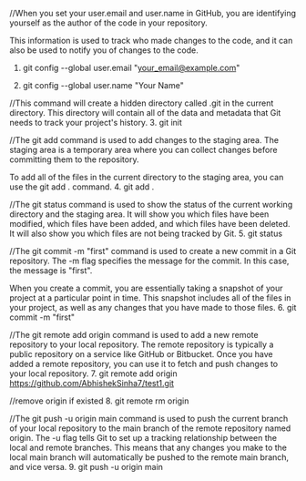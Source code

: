 //When you set your user.email and user.name in GitHub, you are identifying yourself as the author of the code in your repository. 

This information is used to track who made changes to the code, and it can also be used to notify you of changes to the code.
1. git config --global user.email "your_email@example.com"

2. git config --global user.name "Your Name"

//This command will create a hidden directory called .git in the current directory. This directory will contain all of the data and metadata that Git needs to track your project's history.
3. git init

//The git add command is used to add changes to the staging area. The staging area is a temporary area where you can collect changes before committing them to the repository.

To add all of the files in the current directory to the staging area, you can use the git add . command.
4. git add .

//The git status command is used to show the status of the current working directory and the staging area. 
It will show you which files have been modified, which files have been added, and which files have been deleted. It will also show you which files are not being tracked by Git.
5. git status

//The git commit -m "first" command is used to create a new commit in a Git repository. The -m flag specifies the message for the commit. In this case, the message is "first".

When you create a commit, you are essentially taking a snapshot of your project at a particular point in time. This snapshot includes all of the files in your project, as well as any changes that you have made to those files.
6. git commit -m "first"

//The git remote add origin command is used to add a new remote repository to your local repository. The remote repository is typically a public repository on a service like GitHub or Bitbucket. Once you have added a remote repository, you can use it to fetch and push changes to your local repository.
7. git remote add origin https://github.com/AbhishekSinha7/test1.git

//remove origin if existed 
8. git remote rm origin

//The git push -u origin main command is used to push the current branch of your local repository to the main branch of the remote repository named origin. The -u flag tells Git to set up a tracking relationship between the local and remote branches. This means that any changes you make to the local main branch will automatically be pushed to the remote main branch, and vice versa.
9. git push -u origin main
